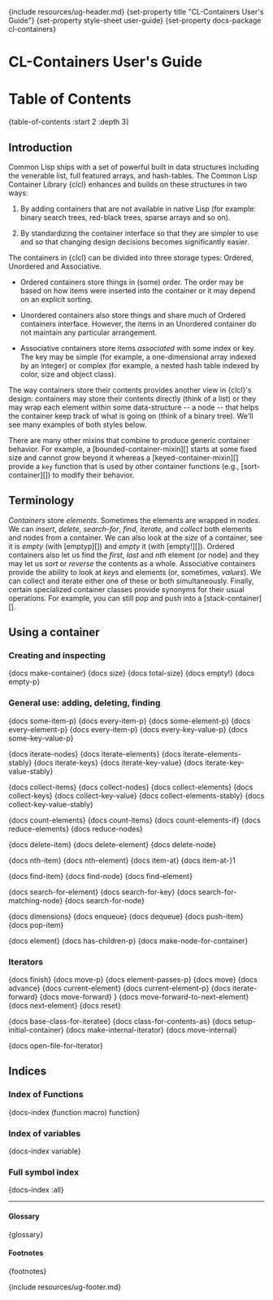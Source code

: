 {include resources/ug-header.md}
{set-property title "CL-Containers User's Guide"}
{set-property style-sheet user-guide}
{set-property docs-package cl-containers}

# CL-Containers User's Guide

# Table of Contents 

{table-of-contents :start 2 :depth 3}

## Introduction

Common Lisp ships with a set of powerful built in data
structures including the venerable list, full featured
arrays, and hash-tables. The Common Lisp Container Library
{clcl} enhances and builds on these structures in
two ways:

  1. By adding containers that are not available in native
  Lisp (for example: binary search trees, red-black trees,
  sparse arrays and so on).

  2. By standardizing the container interface so that they
  are simpler to use and so that changing design decisions
  becomes significantly easier.

The containers in {clcl} can be divided into three storage
types: Ordered, Unordered and Associative.

 * Ordered containers store things in (some) order. The order
   may be based on how items were inserted into the container
   or it may depend on an explicit sorting.

 * Unordered containers also store things and share much of
   Ordered containers interface. However, the items in an
   Unordered container do not maintain any particular
   arrangement.

 * Associative containers store items *associated*
   with some index or key. The key may be simple (for
   example, a one-dimensional array indexed by an integer) or
   complex (for example, a nested hash table indexed by
   color, size and object class).

The way containers store their contents provides another view
in {clcl}'s design: containers may store their contents
directly (think of a list) or they may wrap each element
within some data-structure -- a node -- that helps the
container keep track of what is going on (think of a binary
tree). We'll see many examples of both styles below.

There are many other mixins that combine to produce generic
container behavior. For example, a
[bounded-container-mixin][] starts at some fixed size and
cannot grow beyond it whereas a [keyed-container-mixin][]
provide a `key` function that is used by other container
functions (e.g., [sort-container][]) to modify their
behavior.

## Terminology

*Containers* store *elements*. Sometimes the elements are
wrapped in *nodes*. We can *insert*, *delete*, *search-for*,
*find*, *iterate*, and *collect* both elements and nodes from
a container. We can also look at the *size* of a container,
see it is *empty* (with [emptyp][]) and *empty* it (with
[empty!][]). Ordered containers also let us find the *first*,
*last* and *nth* element (or node) and they may let us *sort*
or *reverse* the contents as a whole. Associative containers
provide the ability to look at *keys* and elements (or,
sometimes, *values*). We can collect and iterate either one
of these or both simultaneously. Finally, certain specialized
container classes provide synonyms for their usual
operations. For example, you can still pop and push into a
[stack-container][].

## Using a container

### Creating and inspecting

{docs make-container}
{docs size}
{docs total-size}
{docs empty!}
{docs empty-p}

### General use: adding, deleting, finding

{docs some-item-p}
{docs every-item-p}
{docs some-element-p}
{docs every-element-p}
{docs every-item-p}
{docs every-key-value-p}
{docs some-key-value-p}

{docs iterate-nodes}
{docs iterate-elements}
{docs iterate-elements-stably}
{docs iterate-keys}
{docs iterate-key-value}
{docs iterate-key-value-stably}

{docs collect-items}
{docs collect-nodes}
{docs collect-elements}
{docs collect-keys}
{docs collect-key-value}
{docs collect-elements-stably}
{docs collect-key-value-stably}

{docs count-elements}
{docs count-items}
{docs count-elements-if}
{docs reduce-elements}
{docs reduce-nodes}

{docs delete-item}
{docs delete-element}
{docs delete-node}

{docs nth-item}
{docs nth-element}
{docs item-at}
{docs item-at-}1

{docs find-item}
{docs find-node}
{docs find-element}

{docs search-for-element}
{docs search-for-key}
{docs search-for-matching-node}
{docs search-for-node}

{docs dimensions}
{docs enqueue}
{docs dequeue}
{docs push-item}
{docs pop-item}

{docs element}
{docs has-children-p}
{docs make-node-for-container}

### Iterators

{docs finish}
{docs move-p}
{docs element-passes-p}
{docs move}
{docs advance}
{docs current-element}
{docs current-element-p}
{docs iterate-forward}
{docs move-forward} }
{docs move-forward-to-next-element}
{docs next-element}
{docs reset}

{docs base-class-for-iteratee}
{docs class-for-contents-as}
{docs setup-initial-container}
{docs make-internal-iterator}
{docs move-internal}

{docs open-file-for-iterator}

## Indices

### Index of Functions

{docs-index (function macro) function}

### Index of variables

{docs-index variable}

### Full symbol index

{docs-index :all}

<hr>

#### Glossary

{glossary}


#### Footnotes

{footnotes}

{include resources/ug-footer.md}
